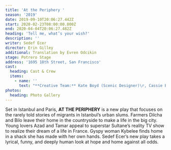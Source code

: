 ```yaml
---
title: 'At the Periphery '
season: '2019'
date: 2019-09-10T20:06:27.442Z
start: 2020-02-23T08:00:00.000Z
end: 2020-04-04T20:06:27.482Z
heading: 'Tell me, what’s your wish?'
description: ''
writer: Sedef Ecer
director: Erin Gilley
additional: Translation by Evren Odcikin
stage: Potrero Stage
address: '1695 18th Street, San Francisco'
cast:
  heading: Cast & Crew
  items:
    - name: ''
      text: "**Creative Team:** Kate Boyd (Scenic Designer)\r, Cassie Barnes (Lighting Designer)\r, James Ard^ (Sound Designer), Maggie Whittacker (Costume Designer)\r, Kenan Arun (Make-up Design)\r, Nima Dehghani (Projection Designer)"
photos:
  heading: Photo Gallery
---
```

Set in Istanbul and Paris, **AT THE PERIPHERY** is a new play that focuses on the rarely told stories of migrants in Istanbul’s urban slums. Farmers Dilcha and Bilo leave their home in the countryside to make a life in the big city. Young lovers Azad and Tamar appeal to superstar Sultane’s reality TV show to realize their dream of a life in France. Gyspy woman Kybelee finds home in a shack she has made with her own hands. Sedef Ecer’s new play takes a lyrical, funny, and deeply human look at hope and home against all odds.
